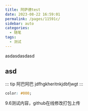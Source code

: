 ```yaml
---
title: 阿萨德test
date: 2023-08-22 16:59:01
permalink: /pages/11591c/
sidebar: auto
categories:
  - 随笔
tags:
  - 测试
---
```


asdasdasdasd

<!-- more -->

## asd

::: tip 阿巴阿巴
jdfhgkheritnkjdbfjwgt
:::

```css
color: #000;
```
9.6测试内容，github在线修改打包上传
